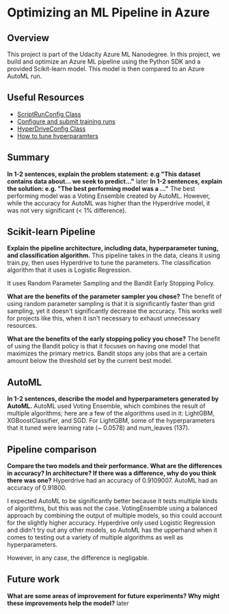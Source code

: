 # Optimizing an ML Pipeline in Azure

## Overview
This project is part of the Udacity Azure ML Nanodegree.
In this project, we build and optimize an Azure ML pipeline using the Python SDK and a provided Scikit-learn model.
This model is then compared to an Azure AutoML run.

## Useful Resources
- [ScriptRunConfig Class](https://docs.microsoft.com/en-us/python/api/azureml-core/azureml.core.scriptrunconfig?view=azure-ml-py)
- [Configure and submit training runs](https://docs.microsoft.com/en-us/azure/machine-learning/how-to-set-up-training-targets)
- [HyperDriveConfig Class](https://docs.microsoft.com/en-us/python/api/azureml-train-core/azureml.train.hyperdrive.hyperdriveconfig?view=azure-ml-py)
- [How to tune hyperparamters](https://docs.microsoft.com/en-us/azure/machine-learning/how-to-tune-hyperparameters)


## Summary
**In 1-2 sentences, explain the problem statement: e.g "This dataset contains data about... we seek to predict..."**
later
**In 1-2 sentences, explain the solution: e.g. "The best performing model was a ..."**
The best performing model was a Voting Ensemble created by AutoML. 
However, while the accuracy for AutoML was higher than the Hyperdrive model, it was not very significant (< 1% difference). 


## Scikit-learn Pipeline
**Explain the pipeline architecture, including data, hyperparameter tuning, and classification algorithm.**
This pipeline takes in the data, cleans it using train.py, then uses Hyperdrive to tune the parameters. 
The classification algorithm that it uses is Logistic Regression. 

It uses Random Parameter Sampling and the Bandit Early Stopping Policy. 

**What are the benefits of the parameter sampler you chose?**
The benefit of using random parameter sampling is that it is significantly faster than grid sampling, yet it doesn't significantly decrease the accuracy. This works well for projects like this, when it isn't necessary to exhaust unnecessary resources. 

**What are the benefits of the early stopping policy you chose?**
The benefit of using the Bandit policy is that it focuses on having one model that maximizes the primary metrics. Bandit stops any jobs that are a certain amount below the threshold set by the current best model. 


## AutoML
**In 1-2 sentences, describe the model and hyperparameters generated by AutoML.**
AutoML used Voting Ensemble, which combines the result of multiple algorithms; here are a few of the algorithms used in it: LightGBM, XGBoostClassifier, and SGD. 
For LightGBM, some of the hyperparameters that it tuned were learning rate (~ 0.0578) and num_leaves (137). 


## Pipeline comparison
**Compare the two models and their performance. What are the differences in accuracy? In architecture? If there was a difference, why do you think there was one?**
Hyperdrive had an accuracy of 0.9109007. 
AutoML had an accuracy of 0.91800. 

I expected AutoML to be significantly better because it tests multiple kinds of algorithms, but this was not the case. VotingEnsemble using a balanced approach by combining the output of multiple models, so this could account for the slightly higher accuracy. Hyperdrive only used Logistic Regression and didn't try out any other models, so AutoML has the upperhand when it comes to testing out a variety of multiple algorithms as well as hyperparameters. 

However, in any case, the difference is negligable. 

## Future work
**What are some areas of improvement for future experiments? Why might these improvements help the model?**
later
